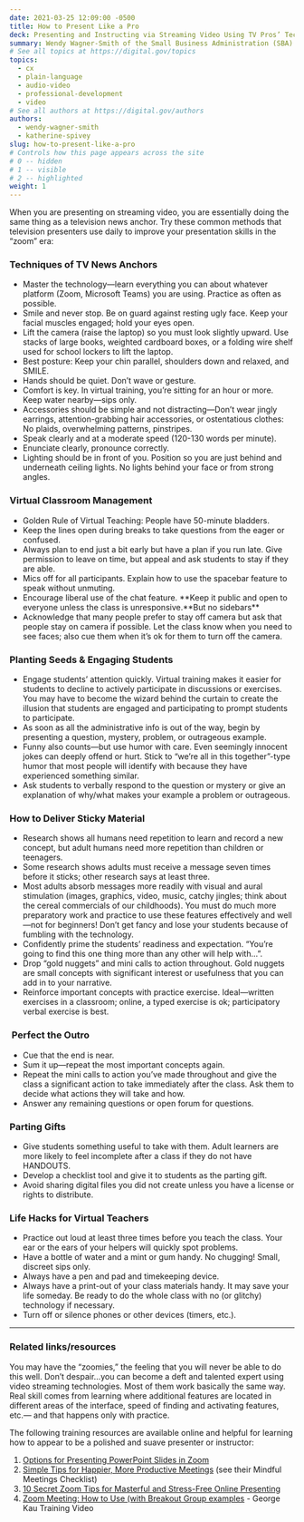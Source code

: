 ```yaml
---
date: 2021-03-25 12:09:00 -0500
title: How to Present Like a Pro
deck: Presenting and Instructing via Streaming Video Using TV Pros’ Techniques
summary: Wendy Wagner-Smith of the Small Business Administration (SBA) shares her tips and tricks for presenting virtually.
# See all topics at https://digital.gov/topics
topics:
  - cx
  - plain-language
  - audio-video
  - professional-development
  - video
# See all authors at https://digital.gov/authors
authors:
  - wendy-wagner-smith
  - katherine-spivey
slug: how-to-present-like-a-pro
# Controls how this page appears across the site
# 0 -- hidden
# 1 -- visible
# 2 -- highlighted
weight: 1
---
```

When you are presenting on streaming video, you are essentially doing the same thing as a television news anchor. Try these common methods that television presenters use daily to improve your presentation skills in the “zoom” era:

### Techniques of TV News Anchors

* Master the technology—learn everything you can about whatever platform (Zoom, Microsoft Teams) you are using. Practice as often as possible.
* Smile and never stop. Be on guard against resting ugly face. Keep your facial muscles engaged; hold your eyes open.
* Lift the camera (raise the laptop) so you must look slightly upward. Use stacks of large books, weighted cardboard boxes, or a folding wire shelf used for school lockers to lift the laptop.
* Best posture: Keep your chin parallel, shoulders down and relaxed, and SMILE.
* Hands should be quiet. Don’t wave or gesture.
* Comfort is key. In virtual training, you’re sitting for an hour or more. Keep water nearby—sips only.
* Accessories should be simple and not distracting—Don’t wear jingly earrings, attention-grabbing hair accessories, or ostentatious clothes: No plaids, overwhelming patterns, pinstripes.
* Speak clearly and at a moderate speed (120-130 words per minute).
* Enunciate clearly, pronounce correctly.
* Lighting should be in front of you. Position so you are just behind and underneath ceiling lights. No lights behind your face or from strong angles.

### Virtual Classroom Management

* Golden Rule of Virtual Teaching: People have 50-minute bladders.
* Keep the lines open during breaks to take questions from the eager or confused.
* Always plan to end just a bit early but have a plan if you run late. Give permission to leave on time, but appeal and ask students to stay if they are able.
* Mics off for all participants. Explain how to use the spacebar feature to speak without unmuting.
* Encourage liberal use of the chat feature. \*\*Keep it public and open to everyone unless the class is unresponsive.\*\*But no sidebars\*\*
* Acknowledge that many people prefer to stay off camera but ask that people stay on camera if possible. Let the class know when you need to see faces; also cue them when it’s ok for them to turn off the camera.

### Planting Seeds & Engaging Students

* Engage students’ attention quickly. Virtual training makes it easier for students to decline to actively participate in discussions or exercises. You may have to become the wizard behind the curtain to create the illusion that students are engaged and participating to prompt students to participate.
* As soon as all the administrative info is out of the way, begin by presenting a question, mystery, problem, or outrageous example.
* Funny also counts—but use humor with care. Even seemingly innocent jokes can deeply offend or hurt. Stick to “we’re all in this together”-type humor that most people will identify with because they have experienced something similar.
* Ask students to verbally respond to the question or mystery or give an explanation of why/what makes your example a problem or outrageous.

### How to Deliver Sticky Material

* Research shows all humans need repetition to learn and record a new concept, but adult humans need more repetition than children or teenagers.
* Some research shows adults must receive a message seven times before it sticks; other research says at least three.
* Most adults absorb messages more readily with visual and aural stimulation (images, graphics, video, music, catchy jingles; think about the cereal commercials of our childhoods). You must do much more preparatory work and practice to use these features effectively and well—not for beginners! Don’t get fancy and lose your students because of fumbling with the technology.
* Confidently prime the students’ readiness and expectation. “You’re going to find this one thing more than any other will help with…”.
* Drop “gold nuggets” and mini calls to action throughout. Gold nuggets are small concepts with significant interest or usefulness that you can add in to your narrative.
* Reinforce important concepts with practice exercise. Ideal—written exercises in a classroom; online, a typed exercise is ok; participatory verbal exercise is best.

###  Perfect the Outro

* Cue that the end is near.
* Sum it up—repeat the most important concepts again.
* Repeat the mini calls to action you’ve made throughout and give the class a significant action to take immediately after the class. Ask them to decide what actions they will take and how.
* Answer any remaining questions or open forum for questions.

### Parting Gifts

* Give students something useful to take with them. Adult learners are more likely to feel incomplete after a class if they do not have HANDOUTS.
* Develop a checklist tool and give it to students as the parting gift.
* Avoid sharing digital files you did not create unless you have a license or rights to distribute.

### Life Hacks for Virtual Teachers

* Practice out loud at least three times before you teach the class. Your ear or the ears of your helpers will quickly spot problems.
* Have a bottle of water and a mint or gum handy. No chugging! Small, discreet sips only.
* Always have a pen and pad and timekeeping device.
* Always have a print-out of your class materials handy. It may save your life someday. Be ready to do the whole class with no (or glitchy) technology if necessary.
* Turn off or silence phones or other devices (timers, etc.).

- - -

### Related links/resources

You may have the “zoomies,” the feeling that you will never be able to do this well. Don’t despair…you can become a deft and talented expert using video streaming technologies. Most of them work basically the same way. Real skill comes from learning where additional features are located in different areas of the interface, speed of finding and activating features, etc.— and that happens only with practice.

The following training resources are available online and helpful for learning how to appear to be a polished and suave presenter or instructor:

1. [Options for Presenting PowerPoint Slides in Zoom](https://www.thinkoutsidetheslide.com/4-options-for-how-to-present-a-powerpoint-slide-show-in-a-zoom-meeting/)
2. [Simple Tips for Happier, More Productive Meetings](https://blog.zoom.us/mindful-meeting-tips/) (see their Mindful Meetings Checklist)
3. [10 Secret Zoom Tips for Masterful and Stress-Free Online Presenting](https://leapica.com/blog-zoom-tips-online-presenting/)
4. [Zoom Meeting: How to Use (with Breakout Group examples](https://www.youtube.com/watch?v=6i-NA563Ojk) - George Kau Training Video

